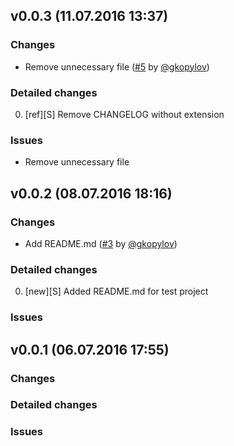 ## v0.0.3 (11.07.2016 13:37) 

### Changes 
* Remove unnecessary file ([#5](https://github.com/technoeleganceteam/org_test_for_kanban/pull/5) by [@gkopylov](https://github.com/gkopylov)) 

### Detailed changes 
0. [ref][S] Remove CHANGELOG without extension 

### Issues 
* Remove unnecessary file 
## v0.0.2 (08.07.2016 18:16) 

### Changes 
* Add README.md ([#3](https://github.com/technoeleganceteam/org_test_for_kanban/pull/3) by [@gkopylov](https://github.com/gkopylov)) 

### Detailed changes 
0. [new][S] Added README.md for test project 

### Issues 
## v0.0.1 (06.07.2016 17:55) 

### Changes 

### Detailed changes 

### Issues 
